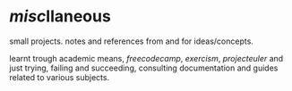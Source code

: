 # *misc*llaneous
small projects. notes and references from and for ideas/concepts.

learnt trough academic means, *freecodecamp*, *exercism*, *projecteuler* and
just trying, failing and succeeding, consulting documentation and guides related
to various subjects.
